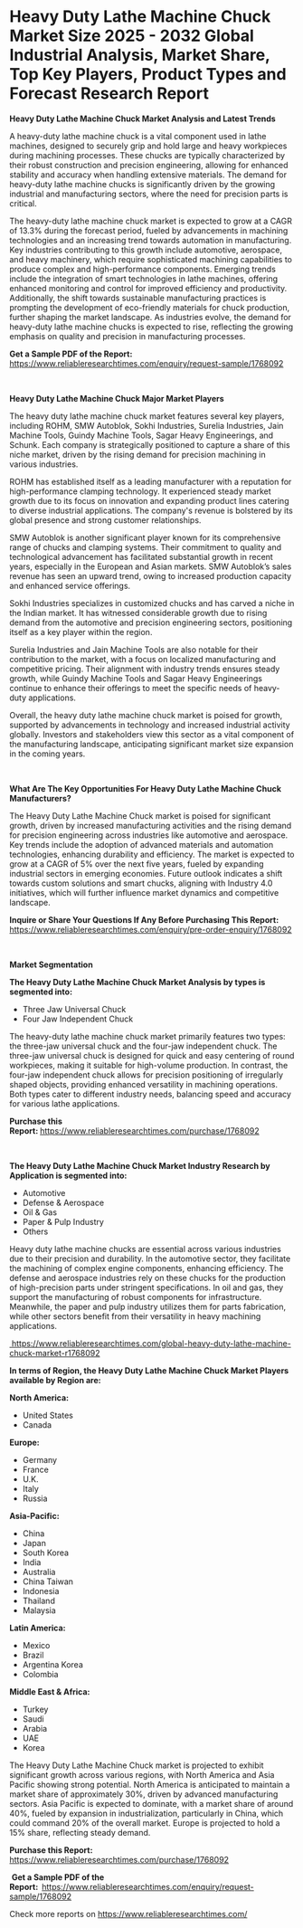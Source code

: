 <p><h1>Heavy Duty Lathe Machine Chuck Market Size 2025 - 2032 Global Industrial Analysis, Market Share, Top Key Players, Product Types and Forecast Research Report</h1></p><p><strong>Heavy Duty Lathe Machine Chuck Market Analysis and Latest Trends</strong></p>
<p><p>A heavy-duty lathe machine chuck is a vital component used in lathe machines, designed to securely grip and hold large and heavy workpieces during machining processes. These chucks are typically characterized by their robust construction and precision engineering, allowing for enhanced stability and accuracy when handling extensive materials. The demand for heavy-duty lathe machine chucks is significantly driven by the growing industrial and manufacturing sectors, where the need for precision parts is critical.</p><p>The heavy-duty lathe machine chuck market is expected to grow at a CAGR of 13.3% during the forecast period, fueled by advancements in machining technologies and an increasing trend towards automation in manufacturing. Key industries contributing to this growth include automotive, aerospace, and heavy machinery, which require sophisticated machining capabilities to produce complex and high-performance components. Emerging trends include the integration of smart technologies in lathe machines, offering enhanced monitoring and control for improved efficiency and productivity. Additionally, the shift towards sustainable manufacturing practices is prompting the development of eco-friendly materials for chuck production, further shaping the market landscape. As industries evolve, the demand for heavy-duty lathe machine chucks is expected to rise, reflecting the growing emphasis on quality and precision in manufacturing processes.</p></p>
<p><strong>Get a Sample PDF of the Report:&nbsp;</strong> <a href="https://www.reliableresearchtimes.com/enquiry/request-sample/1768092?utm_campaign=2459&utm_medium=2&utm_source=Github&utm_content=ia&utm_term=27022025&utm_id=heavy-duty-lathe-machine-chuck">https://www.reliableresearchtimes.com/enquiry/request-sample/1768092</a></p>
<p>&nbsp;</p>
<p><strong>Heavy Duty Lathe Machine Chuck Major Market Players</strong></p>
<p><p>The heavy duty lathe machine chuck market features several key players, including ROHM, SMW Autoblok, Sokhi Industries, Surelia Industries, Jain Machine Tools, Guindy Machine Tools, Sagar Heavy Engineerings, and Schunk. Each company is strategically positioned to capture a share of this niche market, driven by the rising demand for precision machining in various industries.</p><p>ROHM has established itself as a leading manufacturer with a reputation for high-performance clamping technology. It experienced steady market growth due to its focus on innovation and expanding product lines catering to diverse industrial applications. The company's revenue is bolstered by its global presence and strong customer relationships.</p><p>SMW Autoblok is another significant player known for its comprehensive range of chucks and clamping systems. Their commitment to quality and technological advancement has facilitated substantial growth in recent years, especially in the European and Asian markets. SMW Autoblok’s sales revenue has seen an upward trend, owing to increased production capacity and enhanced service offerings.</p><p>Sokhi Industries specializes in customized chucks and has carved a niche in the Indian market. It has witnessed considerable growth due to rising demand from the automotive and precision engineering sectors, positioning itself as a key player within the region.</p><p>Surelia Industries and Jain Machine Tools are also notable for their contribution to the market, with a focus on localized manufacturing and competitive pricing. Their alignment with industry trends ensures steady growth, while Guindy Machine Tools and Sagar Heavy Engineerings continue to enhance their offerings to meet the specific needs of heavy-duty applications.</p><p>Overall, the heavy duty lathe machine chuck market is poised for growth, supported by advancements in technology and increased industrial activity globally. Investors and stakeholders view this sector as a vital component of the manufacturing landscape, anticipating significant market size expansion in the coming years.</p></p>
<p>&nbsp;</p>
<p><strong>What Are The Key Opportunities For Heavy Duty Lathe Machine Chuck Manufacturers?</strong></p>
<p><p>The Heavy Duty Lathe Machine Chuck market is poised for significant growth, driven by increased manufacturing activities and the rising demand for precision engineering across industries like automotive and aerospace. Key trends include the adoption of advanced materials and automation technologies, enhancing durability and efficiency. The market is expected to grow at a CAGR of 5% over the next five years, fueled by expanding industrial sectors in emerging economies. Future outlook indicates a shift towards custom solutions and smart chucks, aligning with Industry 4.0 initiatives, which will further influence market dynamics and competitive landscape.</p></p>
<p><strong>Inquire or Share Your Questions If Any Before Purchasing This Report:</strong> <a href="https://www.reliableresearchtimes.com/enquiry/pre-order-enquiry/1768092?utm_campaign=2459&utm_medium=2&utm_source=Github&utm_content=ia&utm_term=27022025&utm_id=heavy-duty-lathe-machine-chuck">https://www.reliableresearchtimes.com/enquiry/pre-order-enquiry/1768092</a></p>
<p>&nbsp;</p>
<p><strong>Market Segmentation</strong></p>
<p><strong>The Heavy Duty Lathe Machine Chuck Market Analysis by types is segmented into:</strong></p>
<p><ul><li>Three Jaw Universal Chuck</li><li>Four Jaw Independent Chuck</li></ul></p>
<p><p>The heavy-duty lathe machine chuck market primarily features two types: the three-jaw universal chuck and the four-jaw independent chuck. The three-jaw universal chuck is designed for quick and easy centering of round workpieces, making it suitable for high-volume production. In contrast, the four-jaw independent chuck allows for precision positioning of irregularly shaped objects, providing enhanced versatility in machining operations. Both types cater to different industry needs, balancing speed and accuracy for various lathe applications.</p></p>
<p><strong>Purchase this Report:&nbsp;</strong><a href="https://www.reliableresearchtimes.com/purchase/1768092?utm_campaign=2459&utm_medium=2&utm_source=Github&utm_content=ia&utm_term=27022025&utm_id=heavy-duty-lathe-machine-chuck">https://www.reliableresearchtimes.com/purchase/1768092</a></p>
<p>&nbsp;</p>
<p><strong>The Heavy Duty Lathe Machine Chuck Market Industry Research by Application is segmented into:</strong></p>
<p><ul><li>Automotive</li><li>Defense & Aerospace</li><li>Oil & Gas</li><li>Paper & Pulp Industry</li><li>Others</li></ul></p>
<p><p>Heavy duty lathe machine chucks are essential across various industries due to their precision and durability. In the automotive sector, they facilitate the machining of complex engine components, enhancing efficiency. The defense and aerospace industries rely on these chucks for the production of high-precision parts under stringent specifications. In oil and gas, they support the manufacturing of robust components for infrastructure. Meanwhile, the paper and pulp industry utilizes them for parts fabrication, while other sectors benefit from their versatility in heavy machining applications.</p></p>
<p><a href="https://www.reliableresearchtimes.com/global-heavy-duty-lathe-machine-chuck-market-r1768092?utm_campaign=2459&utm_medium=2&utm_source=Github&utm_content=ia&utm_term=27022025&utm_id=heavy-duty-lathe-machine-chuck">&nbsp;https://www.reliableresearchtimes.com/global-heavy-duty-lathe-machine-chuck-market-r1768092</a></p>
<p><strong>In terms of Region, the Heavy Duty Lathe Machine Chuck Market Players available by Region are:</strong></p>
<p>
    <p> <strong> North America: </strong>
        <ul>
            <li>United States</li>
            <li>Canada</li>
        </ul>
        </p> 
    <p> <strong> Europe: </strong>
        <ul>
            <li>Germany</li>
            <li>France</li>
            <li>U.K.</li>
            <li>Italy</li>
            <li>Russia</li>
        </ul>
        </p> 
    <p> <strong> Asia-Pacific: </strong>
        <ul>
            <li>China</li>
            <li>Japan</li>
            <li>South Korea</li>
            <li>India</li>
            <li>Australia</li>
            <li>China Taiwan</li>
            <li>Indonesia</li>
            <li>Thailand</li>
            <li>Malaysia</li>
        </ul>
        </p> 
    <p> <strong> Latin America: </strong>
        <ul>
            <li>Mexico</li>
            <li>Brazil</li>
            <li>Argentina Korea</li>
            <li>Colombia</li>
        </ul>
        </p> 
    <p> <strong> Middle East & Africa: </strong>
        <ul>
            <li>Turkey</li>
            <li>Saudi</li>
            <li>Arabia</li>
            <li>UAE</li>
            <li>Korea</li>
        </ul>
    </p>
    </p>
<p><p>The Heavy Duty Lathe Machine Chuck market is projected to exhibit significant growth across various regions, with North America and Asia Pacific showing strong potential. North America is anticipated to maintain a market share of approximately 30%, driven by advanced manufacturing sectors. Asia Pacific is expected to dominate, with a market share of around 40%, fueled by expansion in industrialization, particularly in China, which could command 20% of the overall market. Europe is projected to hold a 15% share, reflecting steady demand.</p></p>
<p><strong>Purchase this Report: </strong><a href="https://www.reliableresearchtimes.com/purchase/1768092?utm_campaign=2459&utm_medium=2&utm_source=Github&utm_content=ia&utm_term=27022025&utm_id=heavy-duty-lathe-machine-chuck">https://www.reliableresearchtimes.com/purchase/1768092</a></p>
<p>&nbsp;<strong>Get a Sample PDF of the Report:&nbsp;&nbsp;</strong><a href="https://www.reliableresearchtimes.com/enquiry/request-sample/1768092?utm_campaign=2459&utm_medium=2&utm_source=Github&utm_content=ia&utm_term=27022025&utm_id=heavy-duty-lathe-machine-chuck">https://www.reliableresearchtimes.com/enquiry/request-sample/1768092</a></p>
<p><strong></strong></p>
<p>Check more reports on <a href="https://www.reliableresearchtimes.com/?utm_campaign=2459&utm_medium=2&utm_source=Github&utm_content=ia&utm_term=27022025&utm_id=heavy-duty-lathe-machine-chuck">https://www.reliableresearchtimes.com/</a></p>